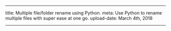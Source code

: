 ---

title: Multiple file/folder rename using Python.
meta: Use Python to rename multiple files with super ease at one go.
upload-date: March 4th, 2018

---